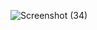 ![Screenshot (34)](https://github.com/user-attachments/assets/c6654f72-dda5-4ab4-9cbe-a2165ed47fe3)
